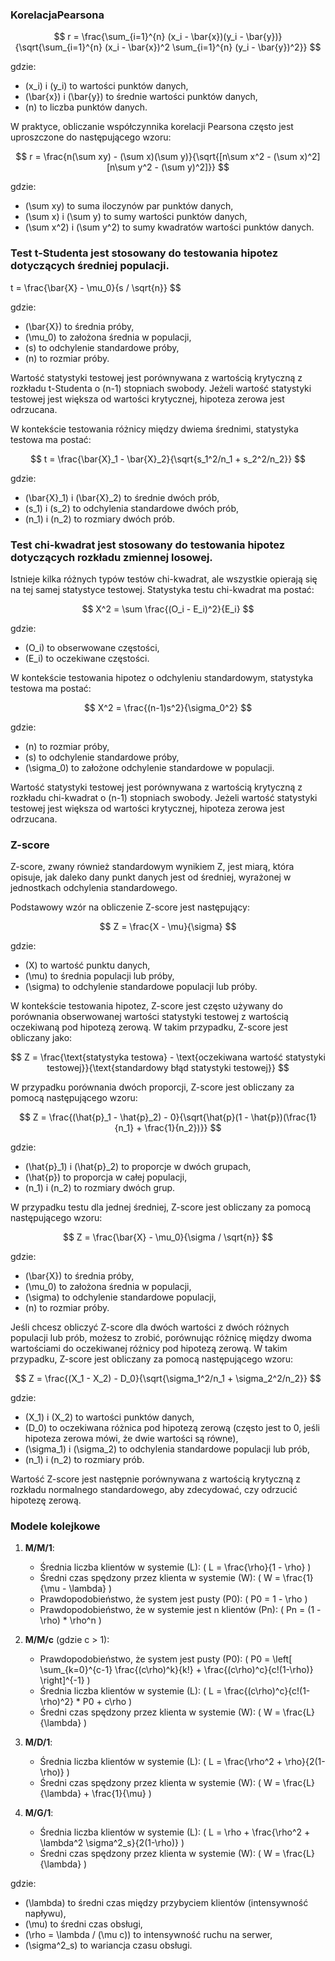 ### KorelacjaPearsona 

$$
r = \frac{\sum_{i=1}^{n} (x_i - \bar{x})(y_i - \bar{y})}{\sqrt{\sum_{i=1}^{n} (x_i - \bar{x})^2 \sum_{i=1}^{n} (y_i - \bar{y})^2}}
$$

gdzie:
- \(x_i\) i \(y_i\) to wartości punktów danych,
- \(\bar{x}\) i \(\bar{y}\) to średnie wartości punktów danych,
- \(n\) to liczba punktów danych.

W praktyce, obliczanie współczynnika korelacji Pearsona często jest uproszczone do następującego wzoru:

$$
r = \frac{n(\sum xy) - (\sum x)(\sum y)}{\sqrt{[n\sum x^2 - (\sum x)^2][n\sum y^2 - (\sum y)^2]}}
$$

gdzie:
- \(\sum xy\) to suma iloczynów par punktów danych,
- \(\sum x\) i \(\sum y\) to sumy wartości punktów danych,
- \(\sum x^2\) i \(\sum y^2\) to sumy kwadratów wartości punktów danych.


### Test t-Studenta jest stosowany do testowania hipotez dotyczących średniej populacji.
t = \frac{\bar{X} - \mu_0}{s / \sqrt{n}}
$$

gdzie:
- \(\bar{X}\) to średnia próby,
- \(\mu_0\) to założona średnia w populacji,
- \(s\) to odchylenie standardowe próby,
- \(n\) to rozmiar próby.

Wartość statystyki testowej jest porównywana z wartością krytyczną z rozkładu t-Studenta o \(n-1\) stopniach swobody. Jeżeli wartość statystyki testowej jest większa od wartości krytycznej, hipoteza zerowa jest odrzucana.

W kontekście testowania różnicy między dwiema średnimi, statystyka testowa ma postać:

$$
t = \frac{\bar{X}_1 - \bar{X}_2}{\sqrt{s_1^2/n_1 + s_2^2/n_2}}
$$

gdzie:
- \(\bar{X}_1\) i \(\bar{X}_2\) to średnie dwóch prób,
- \(s_1\) i \(s_2\) to odchylenia standardowe dwóch prób,
- \(n_1\) i \(n_2\) to rozmiary dwóch prób.

### Test chi-kwadrat jest stosowany do testowania hipotez dotyczących rozkładu zmiennej losowej. 
Istnieje kilka różnych typów testów chi-kwadrat, ale wszystkie opierają się na tej samej statystyce testowej. Statystyka testu chi-kwadrat ma postać:

$$
X^2 = \sum \frac{(O_i - E_i)^2}{E_i}
$$

gdzie:
- \(O_i\) to obserwowane częstości,
- \(E_i\) to oczekiwane częstości.

W kontekście testowania hipotez o odchyleniu standardowym, statystyka testowa ma postać:

$$
X^2 = \frac{(n-1)s^2}{\sigma_0^2}
$$

gdzie:
- \(n\) to rozmiar próby,
- \(s\) to odchylenie standardowe próby,
- \(\sigma_0\) to założone odchylenie standardowe w populacji.

Wartość statystyki testowej jest porównywana z wartością krytyczną z rozkładu chi-kwadrat o \(n-1\) stopniach swobody. Jeżeli wartość statystyki testowej jest większa od wartości krytycznej, hipoteza zerowa jest odrzucana.

### Z-score

Z-score, zwany również standardowym wynikiem Z, jest miarą, która opisuje, jak daleko dany punkt danych jest od średniej, wyrażonej w jednostkach odchylenia standardowego. 

Podstawowy wzór na obliczenie Z-score jest następujący:

$$
Z = \frac{X - \mu}{\sigma}
$$

gdzie:
- \(X\) to wartość punktu danych,
- \(\mu\) to średnia populacji lub próby,
- \(\sigma\) to odchylenie standardowe populacji lub próby.

W kontekście testowania hipotez, Z-score jest często używany do porównania obserwowanej wartości statystyki testowej z wartością oczekiwaną pod hipotezą zerową. W takim przypadku, Z-score jest obliczany jako:

$$
Z = \frac{\text{statystyka testowa} - \text{oczekiwana wartość statystyki testowej}}{\text{standardowy błąd statystyki testowej}}
$$

W przypadku porównania dwóch proporcji, Z-score jest obliczany za pomocą następującego wzoru:

$$
Z = \frac{(\hat{p}_1 - \hat{p}_2) - 0}{\sqrt{\hat{p}(1 - \hat{p})(\frac{1}{n_1} + \frac{1}{n_2})}}
$$

gdzie:
- \(\hat{p}_1\) i \(\hat{p}_2\) to proporcje w dwóch grupach,
- \(\hat{p}\) to proporcja w całej populacji,
- \(n_1\) i \(n_2\) to rozmiary dwóch grup.

W przypadku testu dla jednej średniej, Z-score jest obliczany za pomocą następującego wzoru:

$$
Z = \frac{\bar{X} - \mu_0}{\sigma / \sqrt{n}}
$$

gdzie:
- \(\bar{X}\) to średnia próby,
- \(\mu_0\) to założona średnia w populacji,
- \(\sigma\) to odchylenie standardowe populacji,
- \(n\) to rozmiar próby.


Jeśli chcesz obliczyć Z-score dla dwóch wartości z dwóch różnych populacji lub prób, możesz to zrobić, porównując różnicę między dwoma wartościami do oczekiwanej różnicy pod hipotezą zerową. W takim przypadku, Z-score jest obliczany za pomocą następującego wzoru:

$$
Z = \frac{(X_1 - X_2) - D_0}{\sqrt{\sigma_1^2/n_1 + \sigma_2^2/n_2}}
$$

gdzie:
- \(X_1\) i \(X_2\) to wartości punktów danych,
- \(D_0\) to oczekiwana różnica pod hipotezą zerową (często jest to 0, jeśli hipoteza zerowa mówi, że dwie wartości są równe),
- \(\sigma_1\) i \(\sigma_2\) to odchylenia standardowe populacji lub prób,
- \(n_1\) i \(n_2\) to rozmiary prób.

Wartość Z-score jest następnie porównywana z wartością krytyczną z rozkładu normalnego standardowego, aby zdecydować, czy odrzucić hipotezę zerową.

### Modele kolejkowe 
1. **M/M/1**:
   - Średnia liczba klientów w systemie (L): \( L = \frac{\rho}{1 - \rho} \)
   - Średni czas spędzony przez klienta w systemie (W): \( W = \frac{1}{\mu - \lambda} \)
   - Prawdopodobieństwo, że system jest pusty (P0): \( P0 = 1 - \rho \)
   - Prawdopodobieństwo, że w systemie jest n klientów (Pn): \( Pn = (1 - \rho) * \rho^n \)

2. **M/M/c** (gdzie c > 1):
   - Prawdopodobieństwo, że system jest pusty (P0): \( P0 = \left[ \sum_{k=0}^{c-1} \frac{(c\rho)^k}{k!} + \frac{(c\rho)^c}{c!(1-\rho)} \right]^{-1} \)
   - Średnia liczba klientów w systemie (L): \( L = \frac{(c\rho)^c}{c!(1-\rho)^2} * P0 + c\rho \)
   - Średni czas spędzony przez klienta w systemie (W): \( W = \frac{L}{\lambda} \)

3. **M/D/1**:
   - Średnia liczba klientów w systemie (L): \( L = \frac{\rho^2 + \rho}{2(1-\rho)} \)
   - Średni czas spędzony przez klienta w systemie (W): \( W = \frac{L}{\lambda} + \frac{1}{\mu} \)

4. **M/G/1**:
   - Średnia liczba klientów w systemie (L): \( L = \rho + \frac{\rho^2 + \lambda^2 \sigma^2_s}{2(1-\rho)} \)
   - Średni czas spędzony przez klienta w systemie (W): \( W = \frac{L}{\lambda} \)

gdzie:
- \(\lambda\) to średni czas między przybyciem klientów (intensywność napływu),
- \(\mu\) to średni czas obsługi,
- \(\rho = \lambda / (\mu c)\) to intensywność ruchu na serwer,
- \(\sigma^2_s\) to wariancja czasu obsługi.
